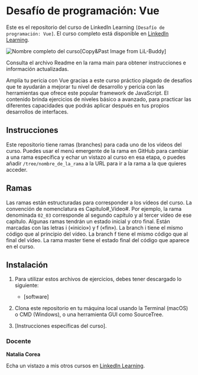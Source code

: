 # Desafío de programación: Vue

Este es el repositorio del curso de LinkedIn Learning `[Desafío de programación: Vue]`. El curso completo está disponible en [LinkedIn Learning][lil-course-url].

![Nombre completo del curso][lil-thumbnail-url][Copy&Past Image from LiL-Buddy] 

Consulta el archivo Readme en la rama main para obtener instrucciones e información actualizadas.

Amplía tu pericia con Vue gracias a este curso práctico plagado de desafíos que te ayudarán a mejorar tu nivel de desarrollo y pericia con las herramientas que ofrece este popular framework de JavaScript. El contenido brinda ejercicios de niveles básico a avanzado, para practicar las diferentes capacidades que podrás aplicar después en tus propios desarrollos de interfaces.

## Instrucciones

Este repositorio tiene ramas (branches) para cada uno de los vídeos del curso. Puedes usar el menú emergente de la rama en GitHub para cambiar a una rama específica y echar un vistazo al curso en esa etapa, o puedes añadir `/tree/nombre_de_la_rama` a la URL para ir a la rama a la que quieres acceder.

## Ramas

Las ramas están estructuradas para corresponder a los vídeos del curso. La convención de nomenclatura es Capítulo#_Vídeo#. Por ejemplo, la rama denominada `02_03` corresponde al segundo capítulo y al tercer vídeo de ese capítulo. Algunas ramas tendrán un estado inicial y otro final. Están marcadas con las letras i («inicio») y f («fin»). La branch i tiene el mismo código que al principio del vídeo. La branch f tiene el mismo código que al final del vídeo. La rama master tiene el estado final del código que aparece en el curso.

## Instalación

1. Para utilizar estos archivos de ejercicios, debes tener descargado lo siguiente:
   - [software]

2. Clona este repositorio en tu máquina local usando la Terminal (macOS) o CMD (Windows), o una herramienta GUI como SourceTree.
3. [Instrucciones específicas del curso].

### Docente

**Natalia Corea**

Echa un vistazo a mis otros cursos en [LinkedIn Learning](https://www.linkedin.com/learning/instructors/natalia-corea).

[0]: # (Replace these placeholder URLs with actual course URLs)
[lil-course-url]: https://www.linkedin.com/learning/building-a-graphql-project-with-react-js
[lil-thumbnail-url]: https://cdn.lynda.com/course/2875095/2875095-1615224395432-16x9.jpg

[1]: # (End of ES-Instruction ###############################################################################################)
